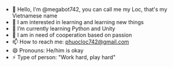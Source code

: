 - 👋 Hello, I'm @megabot742, you can call me my Loc, that's my Vietnamese name
- 👀 I am interested in learning and learning new things
- 🌱 I’m currently learning Python and Unity 
- 💞️ I am in need of cooperation based on passion
- 📫 How to reach me: phuocloc742@gmail.com
- 😄 Pronouns: He/him is okay
- ⚡ Type of person: "Work hard, play hard"

<!---
megabot742/megabot742 is a ✨ special ✨ repository because its `README.md` (this file) appears on your GitHub profile.
You can click the Preview link to take a look at your changes.
--->
